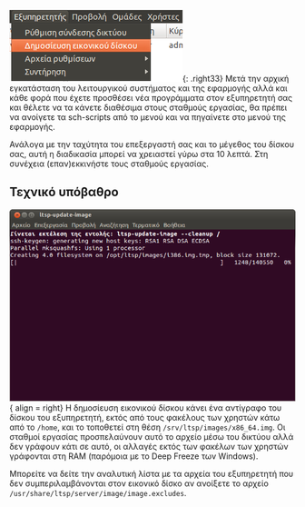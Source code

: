 ![12.04.12_sch-scripts_open_image_creation.png](12.04.12_sch-scripts_open_image_creation.png){: .right33}
Μετά την αρχική εγκατάσταση του λειτουργικού συστήματος και της
εφαρμογής  αλλά και κάθε φορά που έχετε προσθέσει νέα
προγράμματα στον εξυπηρετητή σας και θέλετε να τα κάνετε
διαθέσιμα στους σταθμούς εργασίας, θα πρέπει να ανοίγετε τα
sch-scripts από το μενού  και να πηγαίνετε στο μενού  της εφαρμογής.

Ανάλογα με την ταχύτητα του επεξεργαστή σας και το μέγεθος του δίσκου
σας, αυτή η διαδικασία μπορεί να χρειαστεί γύρω στα 10 λεπτά. Στη
συνέχεια (επαν)εκκινήστε τους σταθμούς εργασίας.

## Τεχνικό υπόβαθρο

![Schscripts_terminalnmakeiamge.png](Schscripts_terminalnmakeiamge.png){ align = right} Η
δημοσίευση εικονικού δίσκου κάνει ένα αντίγραφο του δίσκου του
εξυπηρετητή, εκτός από τους φακέλους των χρηστών κάτω από το `/home`,
και το τοποθετεί στη θέση `/srv/ltsp/images/x86_64.img`. Οι σταθμοί
εργασίας προσπελαύνουν αυτό το αρχείο μέσω του δικτύου αλλά δεν
γράφουν κάτι σε αυτό, οι αλλαγές εκτός των φακέλων των χρηστών
γράφονται στη RAM (παρόμοια με το Deep Freeze των Windows).

Μπορείτε να δείτε την αναλυτική λίστα με τα αρχεία του εξυπηρετητή που
δεν συμπεριλαμβάνονται στον εικονικό δίσκο αν ανοίξετε το αρχείο
`/usr/share/ltsp/server/image/image.excludes`.
